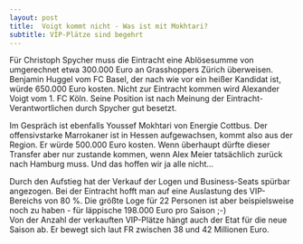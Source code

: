 ```yaml
---
layout: post
title:  Voigt kommt nicht - Was ist mit Mokhtari?
subtitle: VIP-Plätze sind begehrt
---
```


Für Christoph Spycher muss die Eintracht eine Ablösesumme von umgerechnet etwa 300.000 Euro an Grasshoppers Zürich überweisen. Benjamin Huggel vom FC Basel, der nach wie vor ein heißer Kandidat ist, würde 650.000 Euro kosten. Nicht zur Eintracht kommen wird Alexander Voigt vom 1. FC Köln. Seine Position ist nach Meinung der Eintracht-Verantwortlichen durch Spycher gut besetzt.

Im Gespräch ist ebenfalls Youssef Mokhtari von Energie Cottbus. Der offensivstarke Marrokaner ist in Hessen aufgewachsen, kommt also aus der Region. Er würde 500.000 Euro kosten. Wenn überhaupt dürfte dieser Transfer aber nur zustande kommen, wenn Alex Meier tatsächlich zurück nach Hamburg muss. Und das hoffen wir ja alle nicht...

Durch den Aufstieg hat der Verkauf der Logen und Business-Seats spürbar angezogen. Bei der Eintracht hofft man auf eine Auslastung des VIP-Bereichs von 80 %. Die größte Loge für 22 Personen ist aber beispielsweise noch zu haben - für läppische 198.000 Euro pro Saison ;-)  
Von der Anzahl der verkauften VIP-Plätze hängt auch der Etat für die neue Saison ab. Er bewegt sich laut FR zwischen 38 und 42 Millionen Euro.
